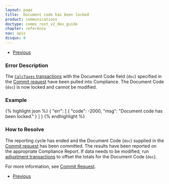 ```yaml
---
layout: page
title:  Document code has been locked
product: communications
doctype: comms_rest_v2_dev_guide
chapter: reference
nav: apis
disqus: 0
---
```


<ul class="pager">
  <li class="previous"><a href="/communications/dev-guide_rest_v2/reference/commit-errors/"><i class="glyphicon glyphicon-chevron-left"></i>Previous</a></li>
</ul>

<h3>Error Description</h3>
The <a class="dev-guide-link" href="/communications/dev-guide_rest_v2/reference/calc-taxes-request/"><code>CalcTaxes</code> transactions</a> with the Document Code field (<code>doc</code>) specified in the <a class="dev-guide-link" href="/communications/dev-guide_rest_v2/reference/commit-request/">Commit request</a> have been pulled into Compliance.  The Document Code (<code>doc</code>) is now locked and cannot be modified.

<h3>Example</h3>
{% highlight json %}
{
  "err": [
    {
      "code": -2000,
      "msg": "Document code has been locked."
    }
  ]
}
{% endhighlight %}

<h3>How to Resolve</h3>
The reporting cycle has ended and the Document Code (<code>doc</code>) supplied in the <a class="dev-guide-link" href="/communications/dev-guide_rest_v2/reference/commit-request/">Commit request</a> has been committed.  The results have been reported on the appropriate Compliance Report.  If data needs to be modified, run <a class="dev-guide-link" href="/communications/dev-guide_rest_v2/customizing-transactions/sample-transactions/adjustment/">adjustment transactions</a> to offset the totals for the Document Code (<code>doc</code>).

For more information, see <a class="dev-guide-link" href="/communications/dev-guide_rest_v2/commit-uncommit/commit-request/">Commit Request</a>.

<ul class="pager">
  <li class="previous"><a href="/communications/dev-guide_rest_v2/reference/commit-errors/"><i class="glyphicon glyphicon-chevron-left"></i>Previous</a></li>
</ul>